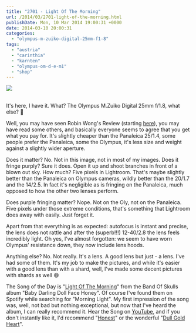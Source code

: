 ```yaml
---
title: "2701 - Light Of The Morning"
url: /2014/03/2701-light-of-the-morning.html
publishDate: Mon, 10 Mar 2014 19:00:31 +0000
date: 2014-03-10 20:00:31
categories: 
  - "olympus-m-zuiko-digital-25mm-f1-8"
tags: 
  - "austria"
  - "carinthia"
  - "karnten"
  - "olympus-om-d-e-m1"
  - "shop"
---
```

<div class="container">
<div class="center"><a target="_blank" href="https://d25zfm9zpd7gm5.cloudfront.net/1200x1200/2014/20140307_081153_lr.jpg"><img src="https://d25zfm9zpd7gm5.cloudfront.net/0600x0600/2014/20140307_081153_lr.jpg" /></a></div>
</div>
<br />

It's here, I have it. What? The Olympus M.Zuiko Digital 25mm f/1.8, what else? 🙂

Well, you may have seen Robin Wong's Review (starting <a href="http://robinwong.blogspot.co.at/2014/02/olympus-mzuiko-25mm-f18-review-part-1.html" target="_blank">here</a>), you may have read some others, and basically everyone seems to agree that you get what you pay for. It's slightly cheaper than the Panaleica 25/1.4, some people prefer the Panaleica, some the Olympus, it's less size and weight against a slightly wider aperture.

Does it matter? No. Not in this image, not in most of my images. Does it fringe purply? Sure it does. Open it up and shoot branches in front of a blown out sky. How much? Five pixels in Lightroom. That's maybe slightly better than the Panaleica on Olympus cameras, wildly better than the 20/1.7 and the 14/2.5. In fact it's negligible as is fringing on the Panaleica, much opposed to how the other two lenses perform.

Does purple fringing matter? Nope. Not on the Oly, not on the Panaleica. Five pixels under those extreme conditions, that's something that Lightroom does away with easily. Just forget it.

Apart from that everything is as expected: autofocus is instant and precise, the lens does not rattle and after the (superb!!!) 12-40/2.8 the lens feels incredibly light. Oh yes, I've almost forgotten: we seem to have worn Olympus' resistance down, they now include lens hoods.

Anything else? No. Not really. It's a lens. A good lens but just - a lens. I've had some of them. It's my job to make the pictures, and while it's easier with a good lens than with a shard, well, I've made some decent pictures with shards as well 😄

The Song of the Day is "<a href="http://www.lyricsmode.com/lyrics/b/band_of_skulls/light_of_the_morning.html" target="_blank">Light Of The Morning</a>" from the Band Of Skulls album "Baby Darling Doll Face Honey". Of course I've found them on Spotify while searching for "Morning Light". My first impression of the song was, well, not bad but nothing exceptional, but now that I've heard the album, I can really recommend it. Hear the Song on <a href="https://www.youtube.com/watch?v=PI6WbTwsu7k" target="_blank">YouTube</a>, and if you don't instantly like it, I'd recommend "<a href="https://www.youtube.com/watch?v=Zu9qurNo0Ow" target="_blank">Honest</a>" or the wonderful "<a href="https://www.youtube.com/watch?v=3atNdrkfj5A" target="_blank">Dull Gold Heart</a>". 
